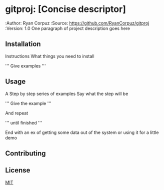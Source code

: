 # gitproj: [Concise descriptor]

:Author:	Ryan Corpuz
:Source:	https://github.com/RyanCorpuz/gitproj
:Version: 1.0
One paragraph of project description goes here

## Installation

Instructions
What things you need to install

'''
Give examples
'''

## Usage

A Step by step series of examples
Say what the step will be

'''
Give the example
'''

And repeat

'''
until finished
'''

End with an ex of getting some data out of the system or using it for a little demo

## Contributing

## License
[MIT](https://choosealicense.com/licenses/mit/)
